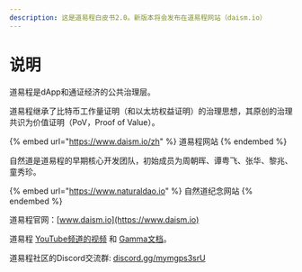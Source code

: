 ```yaml
---
description: 这是道易程白皮书2.0。新版本将会发布在道易程网站（daism.io）
---
```


# 说明

道易程是dApp和通证经济的公共治理层。

道易程继承了比特币工作量证明（和以太坊权益证明）的治理思想，其原创的治理共识为价值证明（PoV，Proof of Value）。

{% embed url="https://www.daism.io/zh" %}
道易程网站
{% endembed %}

自然道是道易程的早期核心开发团队，初始成员为周朝晖、谭粤飞、张华、黎兆、童秀珍。

{% embed url="https://www.naturaldao.io" %}
自然道纪念网站
{% endembed %}

道易程官网：[www.daism.io](https://www.daism.io)

道易程 [YouTube频道的视频](https://www.youtube.com/@daismcore8822) 和 [Gamma文档](https://gamma.app/public/1-ht43d86c5lhu0rn)。

道易程社区的Discord交流群: [discord.gg/mymgps3srU](https://discord.gg/mymgps3srU)
